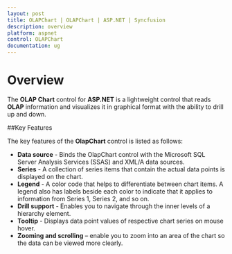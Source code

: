 ```yaml
---
layout: post
title: OLAPChart | OLAPChart | ASP.NET | Syncfusion
description: overview
platform: aspnet
control: OLAPChart
documentation: ug
---
```


# Overview

The **OLAP Chart** control for **ASP.NET** is a lightweight control that reads **OLAP** information and visualizes it in graphical format with the ability to drill up and down.

##Key Features

The key features of the **OlapChart** control is listed as follows:

* **Data source** - Binds the OlapChart control with the Microsoft SQL Server Analysis Services (SSAS) and XML/A data sources.
* **Series** - A collection of series items that contain the actual data points is displayed on the chart.
* **Legend** - A color code that helps to differentiate between chart items. A legend also has labels beside each color to indicate that it applies to information from Series 1, Series 2, and so on.
* **Drill support** - Enables you to navigate through the inner levels of a hierarchy element. 
* **Tooltip** - Displays data point values of respective chart series on mouse hover.
* **Zooming and scrolling** – enable you to zoom into an area of the chart so the data can be viewed more clearly.
